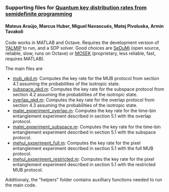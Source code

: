 ### Supporting files for [Quantum key distribution rates from semidefinite programming](https://arxiv.org/abs/2211.05725)

#### Mateus Araújo, Marcus Huber, Miguel Navascués, Matej Pivoluska, Armin Tavakoli

Code works in MATLAB and Octave. Requires the development version of [YALMIP](https://yalmip.github.io/) to run, and a SDP solver. Good choices are [SeDuMi](https://github.com/sqlp/sedumi) (open source, reliable, slow, runs on Octave) or [MOSEK](https://www.mosek.com/) (proprietary, less reliable, fast, requires MATLAB).

The main files are

 - [mub_qkd.m](https://github.com/araujoms/qkd/blob/main/mub_qkd.m): Computes the key rate for the MUB protocol from section 4.1 assuming the probabilities of the isotropic state.
 - [subspace_qkd.m](https://github.com/araujoms/qkd/blob/main/subspace_qkd.m): Computes the key rate for the subspace protocol from section 4.2 assuming the probabilities of the isotropic state.
 - [overlap_qkd.m](https://github.com/araujoms/qkd/blob/main/overlap_qkd.m): Computes the key rate for the overlap protocol from section 4.3 assuming the probabilities of the isotropic state.
 - [matej_experiment_overlap.m](https://github.com/araujoms/qkd/blob/main/matej_experiment_overlap.m): Computes the key rate for the time-bin entanglement experiment described in section 5.1 with the overlap protocol.
 - [matej_experiment_subspace.m](https://github.com/araujoms/qkd/blob/main/matej_experiment_overlap.m): Computes the key rate for the time-bin entanglement experiment described in section 5.1 with the subspace protocol.
 - [mehul_experiment_full.m](https://github.com/araujoms/qkd/blob/main/mehul_experiment_full.m): Computes the key rate for the pixel entanglement experiment described in section 5.1 with the full MUB protocol.
 - [mehul_experiment_restricted.m](https://github.com/araujoms/qkd/blob/main/mehul_experiment_full.m): Computes the key rate for the pixel entanglement experiment described in section 5.1 with the restricted MUB protocol.
 
Additionaly, the "helpers" folder contains auxilliary functions needed to run the main code.

